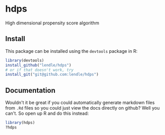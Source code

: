 hdps
====

High dimensional propensity score algorithm

Install
-------
This package can be installed using the `devtools` package in R:
```r
library(devtools)
install_github("lendle/hdps")
# or if that doesn't work, try
install_git("git@github.com:lendle/hdps")
```

Documentation
-------------

Wouldn't it be great if you could automatically generate markdown files from `.Rd` files so you could just view the docs directly on github? Well you can't. So open up R and do this instead:
```r
library(hdps)
?hdps
```
